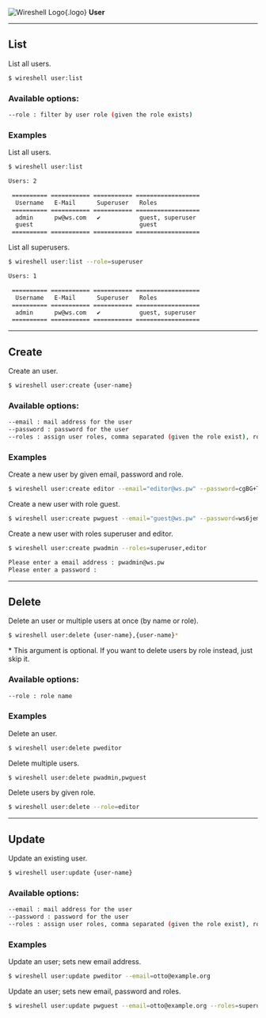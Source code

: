 ![Wireshell Logo](/assets/img/favicon-16x16.png){.logo} **User**

---

## List

List all users.

```sh
$ wireshell user:list
```

### Available options:

```sh
--role : filter by user role (given the role exists)
```

### Examples

List all users.

```sh
$ wireshell user:list

Users: 2

 ========== =========== =========== ==================
  Username   E-Mail      Superuser   Roles
 ========== =========== =========== ==================
  admin      pw@ws.com   ✔           guest, superuser
  guest                              guest
 ========== =========== =========== ==================
```

List all superusers.

```sh
$ wireshell user:list --role=superuser

Users: 1

 ========== =========== =========== ==================
  Username   E-Mail      Superuser   Roles
 ========== =========== =========== ==================
  admin      pw@ws.com   ✔           guest, superuser
 ========== =========== =========== ==================
```

---

## Create

Create an user.

```sh
$ wireshell user:create {user-name}
```

### Available options:

```sh
--email : mail address for the user 
--password : password for the user
--roles : assign user roles, comma separated (given the role exist), role `guest` is attached by default
```

### Examples

Create a new user by given email, password and role.

```sh
$ wireshell user:create editor --email="editor@ws.pw" --password=cgBG+T9e7Nu2 --roles=editor
```

Create a new user with role guest.

```sh
$ wireshell user:create pwguest --email="guest@ws.pw" --password=ws6jem6un3V&
```

Create a new user with roles superuser and editor.

```sh
$ wireshell user:create pwadmin --roles=superuser,editor

Please enter a email address : pwadmin@ws.pw
Please enter a password :
```

---

## Delete

Delete an user or multiple users at once (by name or role).

```sh
$ wireshell user:delete {user-name},{user-name}*
```

\* This argument is optional. If you want to delete users by role instead, just skip it.

### Available options:

```sh
--role : role name
```

### Examples

Delete an user.

```sh
$ wireshell user:delete pweditor
```

Delete multiple users.

```sh
$ wireshell user:delete pwadmin,pwguest
```

Delete users by given role.

```sh
$ wireshell user:delete --role=editor
```

---

## Update

Update an existing user.

```sh
$ wireshell user:update {user-name}
```

### Available options:

```sh
--email : mail address for the user 
--password : password for the user
--roles : assign user roles, comma separated (given the role exist), role `guest` is attached by default
```

### Examples

Update an user; sets new email address.

```sh
$ wireshell user:update pweditor --email=otto@example.org
```

Update an user; sets new email, password and roles.

```sh
$ wireshell user:update pwguest --email=otto@example.org --roles=superuser,editor --password=somepass
```
